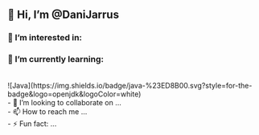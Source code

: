 ## 👋 Hi, I’m @DaniJarrus</h1>

### 👀 I’m interested in:

### 🌱 I’m currently learning:
<br>
![Java](https://img.shields.io/badge/java-%23ED8B00.svg?style=for-the-badge&logo=openjdk&logoColor=white)
<br>
- 💞️ I’m looking to collaborate on ...
<br>
- 📫 How to reach me ...
<br>
- ⚡ Fun fact: ...

<!---
DaniJarrus/DaniJarrus is a ✨ special ✨ repository because its `README.md` (this file) appears on your GitHub profile.
You can click the Preview link to take a look at your changes.
--->
